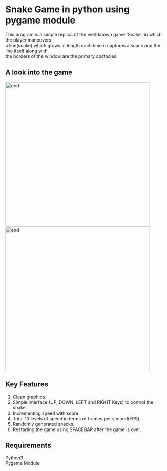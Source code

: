 # Snake Game in python using pygame module

This program is a simple replica of the well-known game 'Snake', in which the player maneuvers<br/>
a line(snake) which grows in length each time it captures a snack and the line itself along with<br/>
the borders of the window are the primary obstacles.

## A look into the game

<img width="451" alt="end" src="https://user-images.githubusercontent.com/60784823/117496159-11941180-af90-11eb-80ef-00bf539f8f26.png">
<br/>
<img width="451" alt="end" src="https://user-images.githubusercontent.com/60784823/117496231-2ec8e000-af90-11eb-9167-ff0f82197fb3.PNG">

## Key Features

1. Clean graphics.<br/>
2. Simple interface (UP, DOWN, LEFT and RIGHT Keys) to control the snake.<br/>
3. Incrementing speed with score.<br/>
4. Total 10 levels of speed in terms of frames per second(FPS).<br/>
5. Randomly generated snacks.<br/>
6. Restarting the game using SPACEBAR after the game is over.<br/>

## Requirements

Python3<br/>
Pygame Module<br/>
